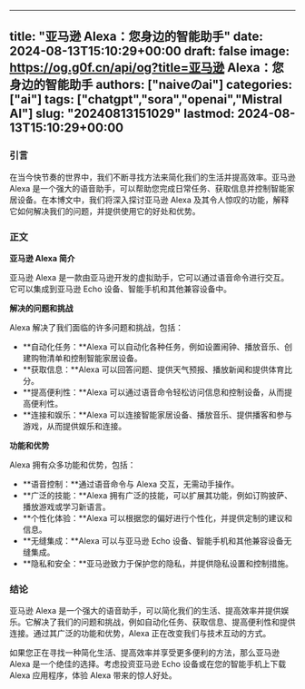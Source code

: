 
---
title: "亚马逊 Alexa：您身边的智能助手"
date: 2024-08-13T15:10:29+00:00
draft: false
image: https://og.g0f.cn/api/og?title=亚马逊 Alexa：您身边的智能助手
authors: ["naiveのai"]
categories: ["ai"]
tags: ["chatgpt","sora","openai","Mistral AI"]
slug: "20240813151029"
lastmod: 2024-08-13T15:10:29+00:00
---
### 引言

在当今快节奏的世界中，我们不断寻找方法来简化我们的生活并提高效率。亚马逊 Alexa 是一个强大的语音助手，可以帮助您完成日常任务、获取信息并控制智能家居设备。在本博文中，我们将深入探讨亚马逊 Alexa 及其令人惊叹的功能，解释它如何解决我们的问题，并提供使用它的好处和优势。

### 正文

**亚马逊 Alexa 简介**

亚马逊 Alexa 是一款由亚马逊开发的虚拟助手，它可以通过语音命令进行交互。它可以集成到亚马逊 Echo 设备、智能手机和其他兼容设备中。

**解决的问题和挑战**

Alexa 解决了我们面临的许多问题和挑战，包括：

* **自动化任务：**Alexa 可以自动化各种任务，例如设置闹钟、播放音乐、创建购物清单和控制智能家居设备。
* **获取信息：**Alexa 可以回答问题、提供天气预报、播放新闻和提供体育比分。
* **提高便利性：**Alexa 可以通过语音命令轻松访问信息和控制设备，从而提高便利性。
* **连接和娱乐：**Alexa 可以连接智能家居设备、播放音乐、提供播客和参与游戏，从而提供娱乐和连接。

**功能和优势**

Alexa 拥有众多功能和优势，包括：

* **语音控制：**通过语音命令与 Alexa 交互，无需动手操作。
* **广泛的技能：**Alexa 拥有广泛的技能，可以扩展其功能，例如订购披萨、播放游戏或学习新语言。
* **个性化体验：**Alexa 可以根据您的偏好进行个性化，并提供定制的建议和信息。
* **无缝集成：**Alexa 可以与亚马逊 Echo 设备、智能手机和其他兼容设备无缝集成。
* **隐私和安全：**亚马逊致力于保护您的隐私，并提供隐私设置和控制措施。

### 结论

亚马逊 Alexa 是一个强大的语音助手，可以简化我们的生活、提高效率并提供娱乐。它解决了我们的问题和挑战，例如自动化任务、获取信息、提高便利性和提供连接。通过其广泛的功能和优势，Alexa 正在改变我们与技术互动的方式。

如果您正在寻找一种简化生活、提高效率并享受更多便利的方法，那么亚马逊 Alexa 是一个绝佳的选择。考虑投资亚马逊 Echo 设备或在您的智能手机上下载 Alexa 应用程序，体验 Alexa 带来的惊人好处。